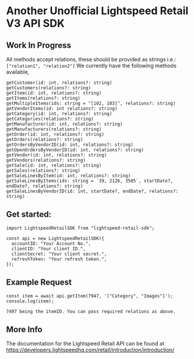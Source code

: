 # Another Unofficial Lightspeed Retail V3 API SDK

## Work In Progress

All methods accept relations, these should be provided as strings i.e.: `["relation1", "relation2"]`
We currently have the following methods available,

```
getCustomer(id: int, relations?: string)
getCustomers(relations?: string)
getItem(id: int, relations?: string)
getItems(relations?: string)
getMultipleItems(ids: string = "[102, 103]", relations?: string)
getVendorItems(id: int relations?: string)
getCategory(id: int, relations?: string)
getCategories(relations?: string)
getManufacturer(id: int, relations?: string)
getManufacturers(relations?: string)
getOrder(id: int, relations?: string)
getOrders(relations?: string)
getOrdersByVendorID(id: int, relations?: string)
getOpenOrdersByVendorID(id: int, relations?: string)
getVendor(id: int, relations?: string)
getVendors(relations?: string)
getSale(id: int, relations?: string)
getSales(relations?: string)
getSaleLinesByItem(id: int, relations?: string)
getSaleLinesByItems(ids: string = `39, 2126, 3505`, startDate?, endDate?, relations?: string)
getSaleLinesByVendorID(id: int, startDate?, endDate?, relations?: string)
```

## Get started:

```
import LightspeedRetailSDK from "lightspeed-retail-sdk";

const api = new LightspeedRetailSDK({
  accountID: "Your Account No.",
  clientID: "Your client ID.",
  clientSecret: "Your client secret.",
  refreshToken: "Your refresh token.",
});
```

## Example Request

```
const item = await api.getItem(7947, '["Category", "Images"]');
console.log(item);

7497 being the itemID. You can pass required relations as above.
```

## More Info

The documentation for the Lightspeed Retail API can be found at https://developers.lightspeedhq.com/retail/introduction/introduction/
